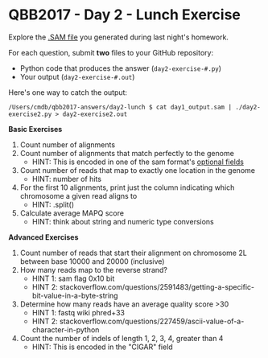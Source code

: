# QBB2017 - Day 2 - Lunch Exercise

Explore the [.SAM file](https://samtools.github.io/hts-specs/SAMv1.pdf) you generated during last night's homework.

For each question, submit **two** files to your GitHub repository:

- Python code that produces the answer (`day2-exercise-#.py`)
- Your output (`day2-exercise-#.out`)

Here's one way to catch the output:

```shell
/Users/cmdb/qbb2017-answers/day2-lunch $ cat day1_output.sam | ./day2-exercise2.py > day2-exercise2.out
```

**Basic Exercises**

1. Count number of alignments
2. Count number of alignments that match perfectly to the genome
    - HINT: This is encoded in one of the sam format's [optional fields](https://samtools.github.io/hts-specs/SAMtags.pdf)
3. Count number of reads that map to exactly one location in the genome
    - HINT: number of hits
4. For the first 10 alignments, print just the column indicating which chromosome a given read aligns to
    - HINT: .split()
5. Calculate average MAPQ score
    - HINT: think about string and numeric type conversions

**Advanced Exercises**

<!-- 1. Count the number of spliced reads aligning to the forward strand, reverse strand, and how many are unspliced -->
1. Count number of reads that start their alignment on chromosome 2L between base 10000 and 20000 (inclusive)
1. How many reads map to the reverse strand?
    - HINT 1: sam flag 0x10 bit
    - HINT 2: stackoverflow.com/questions/2591483/getting-a-specific-bit-value-in-a-byte-string
1. Determine how many reads have an average quality score >30
    - HINT 1: fastq wiki phred+33
    - HINT 2: stackoverflow.com/questions/227459/ascii-value-of-a-character-in-python
1. Count the number of indels of length 1, 2, 3, 4, greater than 4
    - HINT: This is encoded in the "CIGAR" field
